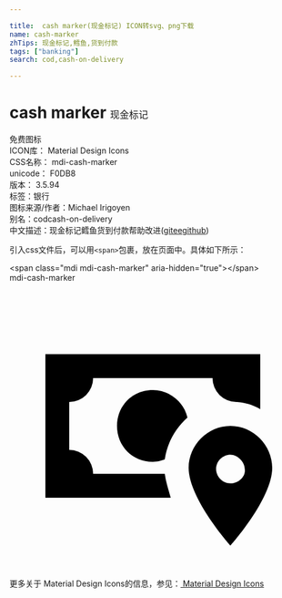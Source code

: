 ```yaml
---

title:  cash marker(现金标记) ICON转svg、png下载
name: cash-marker
zhTips: 现金标记,鳕鱼,货到付款
tags: ["banking"]
search: cod,cash-on-delivery

---
```


# cash marker  <small style="font-size: 60%;font-weight: 100">现金标记</small>


<div class="detail-page">
<p>
<span><span class="badge-success badge">免费图标</span> </span>
<br/>
<span>
ICON库：
<span class="badge-secondary badge">Material Design Icons</span> 
</span>
<br/>
<span>
CSS名称：
<span class="badge-secondary badge">mdi-cash-marker</span> 
</span>
<br/>
<span>
unicode：
<span class="badge-secondary badge">F0DB8</span> 
<copy-btn content='F0DB8' btn-title=""></copy-btn>
<copy-btn :content='String.fromCodePoint(parseInt("F0DB8", 16))' btn-title="复制U"></copy-btn>
</span>
<br/>
<span>
版本：
<span class="badge-secondary badge">3.5.94</span> 
</span><br/><span>标签：<span class="badge-light badge"><router-link to="/tags/banking.html">银行</router-link></span></span>
<br/>
<span>图标来源/作者：<span class="badge-light badge">Michael Irigoyen</span></span> 
<br/>
<span>别名：<span class="badge-light badge">cod</span><span class="badge-light badge">cash-on-delivery</span></span><br/><span class="zh-detail">中文描述：<span class="badge-primary badge">现金标记</span><span class="badge-primary badge">鳕鱼</span><span class="badge-primary badge">货到付款</span><span class="help-link"><span>帮助改进</span>(<a href="https://gitee.com/liuwave/icon-helper/edit/master/json/material/cash-marker.json" target="_blank" rel="noopener noreferrer">gitee</a><a href="https://github.com/liuwave/icon-helper/edit/master/json/material/cash-marker.json" target="_blank" rel="noopener noreferrer">github</a></span>)</span><br/>
</p>
</div>
<div class="alert alert-dark">
  <i class="mdi mdi-cash-marker mdi-48px"></i>
  <i class="mdi mdi-cash-marker mdi-36px"></i>
  <i class="mdi mdi-cash-marker mdi-24px"></i>
  <i class="mdi mdi-cash-marker mdi-18px"></i>
</div>
<div>
  <p>引入css文件后，可以用<code>&lt;span&gt;</code>包裹，放在页面中。具体如下所示：    
  </p>
  <div class="alert alert-primary" style="font-size: 14px">
    &lt;span class="mdi mdi-cash-marker" aria-hidden="true"&gt;&lt;/span&gt;
    <copy-btn content='<span class="mdi mdi-cash-marker" aria-hidden="true"></span>'></copy-btn>
  </div>
  <div class="alert alert-secondary">
    <i class="mdi mdi-cash-marker"
    style="font-size: 24px"
    aria-hidden="true"></i> mdi-cash-marker
    <copy-btn content="mdi-cash-marker" btn-title="复制图标名称"></copy-btn>
  </div>
</div>
<div id="svg" class="svg-wrap">
<svg xmlns="http://www.w3.org/2000/svg" viewBox="0 0 24 24"><path d="M18.5,16.8C17.8,16.8 17.3,16.2 17.3,15.6C17.3,14.9 17.9,14.4 18.5,14.4C19.1,14.4 19.7,15 19.7,15.6C19.8,16.2 19.2,16.8 18.5,16.8M18.5,12C16.6,12 15,13.6 15,15.5C15,18.1 18.5,22 18.5,22C18.5,22 22,18.1 22,15.5C22,13.6 20.4,12 18.5,12M14.9,11.3C14.6,10 13.4,9 12,9C10.3,9 9,10.3 9,12C9,13.7 10.3,15 12,15C12.4,15 12.7,14.9 13,14.8C13.2,13.4 13.9,12.2 14.9,11.3M13,16H7A2,2 0 0,0 5,14V10A2,2 0 0,0 7,8H17A2,2 0 0,0 19,10C19,10 20,10 21,10.6V6H3V18H13.5C13.3,17.3 13.1,16.7 13,16Z" /></svg>
</div>
<detail full-name='mdi-cash-marker'></detail>
    
<div><p>更多关于 Material Design Icons的信息，参见：<a target="_blank" href="https://iconhelper.cn/material.html"> Material Design Icons</a>
</p></div>
